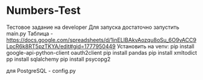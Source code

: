 # Numbers-Test
Тестовое задание на developer
Для запуска достаточно запустить main.py
Таблица - https://docs.google.com/spreadsheets/d/1inELIBAkvAozqu8oSu_6O9vACC9LpcR6k8RT5pzTKYA/edit#gid=1777950449
Установить на venv:
pip install google-api-python-client oauth2client
pip install pandas
pip install xmltodict
pp install sqlalchemy
pip install psycopg2

для PostgreSQL - config.py
